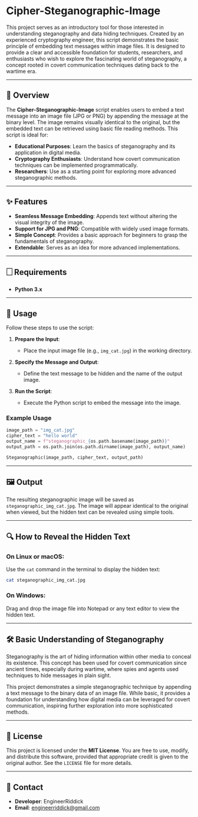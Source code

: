 # Cipher-Steganographic-Image
This project serves as an introductory tool for those interested in understanding steganography and data hiding techniques. Created by an experienced cryptography engineer, this script demonstrates the basic principle of embedding text messages within image files. It is designed to provide a clear and accessible foundation for students, researchers, and enthusiasts who wish to explore the fascinating world of steganography, a concept rooted in covert communication techniques dating back to the wartime era.

---

## 📌 Overview
The **Cipher-Steganographic-Image** script enables users to embed a text message into an image file (JPG or PNG) by appending the message at the binary level. The image remains visually identical to the original, but the embedded text can be retrieved using basic file reading methods. This script is ideal for:
- **Educational Purposes**: Learn the basics of steganography and its application in digital media.
- **Cryptography Enthusiasts**: Understand how covert communication techniques can be implemented programmatically.
- **Researchers**: Use as a starting point for exploring more advanced steganographic methods.

---

## ✨ Features
- **Seamless Message Embedding**: Appends text without altering the visual integrity of the image.
- **Support for JPG and PNG**: Compatible with widely used image formats.
- **Simple Concept**: Provides a basic approach for beginners to grasp the fundamentals of steganography.
- **Extendable**: Serves as an idea for more advanced implementations.

---

## 🗌 Requirements
- **Python 3.x**

---

## 🚀 Usage

Follow these steps to use the script:

1. **Prepare the Input**:
   - Place the input image file (e.g., `img_cat.jpg`) in the working directory.

2. **Specify the Message and Output**:
   - Define the text message to be hidden and the name of the output image.

3. **Run the Script**:
   - Execute the Python script to embed the message into the image.

### Example Usage
```python
image_path = "img_cat.jpg"
cipher_text = "hello world"
output_name = f"steganographic_{os.path.basename(image_path)}"
output_path = os.path.join(os.path.dirname(image_path), output_name)

Steganographic(image_path, cipher_text, output_path)
```

---

## 🖼️ Output

The resulting steganographic image will be saved as `steganographic_img_cat.jpg`. The image will appear identical to the original when viewed, but the hidden text can be revealed using simple tools.

---

## 🔍 How to Reveal the Hidden Text

### On Linux or macOS:
Use the `cat` command in the terminal to display the hidden text:
```bash
cat steganographic_img_cat.jpg
```

### On Windows:
Drag and drop the image file into Notepad or any text editor to view the hidden text.

---

## 🛠️ Basic Understanding of Steganography

Steganography is the art of hiding information within other media to conceal its existence. This concept has been used for covert communication since ancient times, especially during wartime, where spies and agents used techniques to hide messages in plain sight.

This project demonstrates a simple steganographic technique by appending a text message to the binary data of an image file. While basic, it provides a foundation for understanding how digital media can be leveraged for covert communication, inspiring further exploration into more sophisticated methods.

---

## 📄 License

This project is licensed under the **MIT License**. You are free to use, modify, and distribute this software, provided that appropriate credit is given to the original author. See the `LICENSE` file for more details.

---

## 📧 Contact

- **Developer**: EngineerRiddick  
- **Email**: engineerriddick@gmail.com

